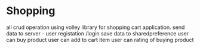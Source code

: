 # Shopping
all crud operation using volley library for shopping cart application.
send data to server - user registation /login
save data to sharedpreference
user can buy product
user can add to cart item
user can rating of buying product
